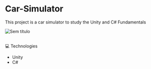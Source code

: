 # Car-Simulator
This project is a car simulator to study the Unity and C# Fundamentals

![Sem título](https://user-images.githubusercontent.com/92829834/199359761-b361fece-564a-43bd-a085-db6fe0907fb0.png)

<br>
<span>💻 Technologies </span>
<ul>
  <li>Unity</li>
  <li>C#</li>
</ul>


